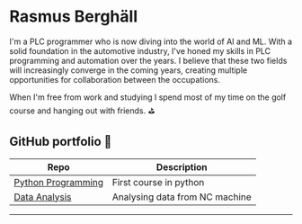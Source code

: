 # Rasmus Berghäll

I'm a PLC programmer who is now diving into the world of AI and ML. With a solid foundation in the automotive industry, I've honed my skills in PLC programming and automation over the years. I believe that these two fields will increasingly converge in the coming years, creating multiple opportunities for collaboration between the occupations.

When I'm free from work and studying I spend most of my time on the golf course and hanging out with friends. :golf:


## GitHub portfolio :briefcase:

| Repo | Description |
| ----------- | ----------- |
| [Python Programming][pyprog] | First course in python |
| [Data Analysis][data] | Analysing data from NC machine |

---


[pyprog]: (https://github.com/Crudeerz/Python-Rasmus-Berghall)
[data]: (https://github.com/Crudeerz/DataAnalysis)